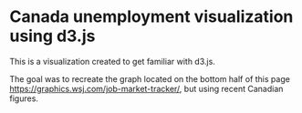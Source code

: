 ﻿# Canada unemployment visualization using d3.js

This is a visualization created to get familiar with d3.js.

The goal was to recreate the graph located on the bottom half of this page https://graphics.wsj.com/job-market-tracker/, but using recent Canadian figures.
